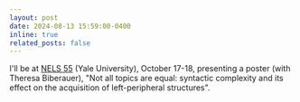 ```yaml
---
layout: post
date: 2024-08-13 15:59:00-0400
inline: true
related_posts: false
---
```


I'll be at [NELS 55](https://campuspress.yale.edu/nels55/) (Yale University), October 17-18, presenting a poster (with Theresa Biberauer), "Not all topics are equal: syntactic complexity and its effect on the acquisition of left-peripheral structures".
